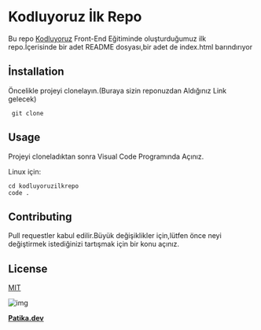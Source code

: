 # **Kodluyoruz İlk Repo**

Bu repo [Kodluyoruz](https://kodluyoruz.org) Front-End Eğitiminde oluşturduğumuz ilk repo.İçerisinde bir adet README dosyası,bir adet de index.html barındırıyor

## **İnstallation**
Öncelikle projeyi clonelayın.(Buraya sizin reponuzdan Aldığınız Link gelecek)

```
 git clone 

```
## **Usage**
Projeyi cloneladıktan sonra Visual Code Programında Açınız.

Linux için:

```
cd kodluyoruzilkrepo
code .

 ```

 ## **Contributing**
 Pull requestler kabul edilir.Büyük değişiklikler için,lütfen önce neyi değiştirmek istediğinizi tartışmak için bir konu açınız.

## **License**
[MIT](https://choosealicense.com/licenses/mit/)


![img]()

**[Patika.dev](https://app.patika.dev/)**
